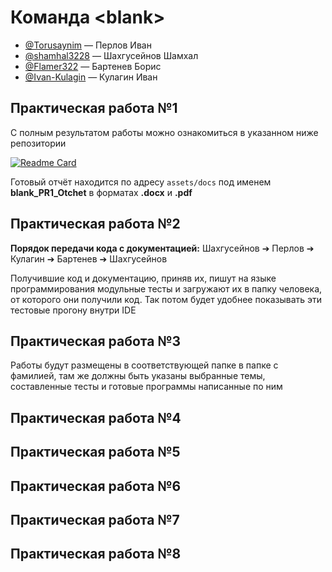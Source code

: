 # Команда \<blank\>

- [@Torusaynim](https://github.com/Torusaynim) — Перлов Иван
- [@shamhal3228](https://github.com/shamhal3228) — Шахгусейнов Шамхал
- [@Flamer322](https://github.com/Flamer322) — Бартенев Борис
- [@Ivan-Kulagin](https://github.com/Ivan-Kulagin) — Кулагин Иван

## Практическая работа №1

С полным результатом работы можно ознакомиться в указанном ниже репозитории

[![Readme Card](https://github-readme-stats.vercel.app/api/pin/?username=torusaynim&repo=resonance-cascade&theme=graywhite)](https://github.com/Torusaynim/Resonance-Cascade)

Готовый отчёт находится по адресу `assets/docs` под именем **blank_PR1_Otchet** в форматах **.docx** и **.pdf**

## Практическая работа №2

**Порядок передачи кода с документацией:** Шахгусейнов ➔ Перлов ➔ Кулагин ➔ Бартенев ➔ Шахгусейнов

Получившие код и документацию, приняв их, пишут на языке программирования модульные тесты и загружают их в папку человека, от которого они получили код. Так потом будет удобнее показывать эти тестовые прогону внутри IDE

## Практическая работа №3

Работы будут размещены в соответствующей папке в папке с фамилией, там же должны быть указаны выбранные темы, составленные тесты и готовые программы написанные по ним

## Практическая работа №4

## Практическая работа №5

## Практическая работа №6

## Практическая работа №7

## Практическая работа №8
